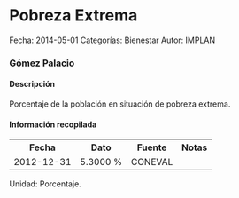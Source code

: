 Pobreza Extrema
=====

Fecha: 2014-05-01
Categorías: Bienestar
Autor: IMPLAN

### Gómez Palacio

#### Descripción

Porcentaje de la población en situación de pobreza extrema.

#### Información recopilada

<table class="table table-hover table-bordered">
  <tr><th>Fecha</th><th>Dato</th><th>Fuente</th><th>Notas</th></tr>
  <tr><td>2012-12-31</td><td>5.3000 %</td><td>CONEVAL</td><td></td></tr>
</table>

Unidad: Porcentaje.
